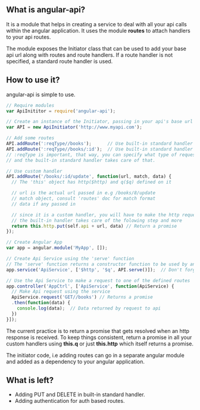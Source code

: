## What is angular-api?
It is a module that helps in creating a service to deal with all your api calls within the angular application.
It uses the module **routes** to attach handlers to your api routes.

The module exposes the Initiator class that can be used to add your base api url along with routes and route handlers. If a route handler is not specified, a standard route handler is used.

## How to use it?
angular-api is simple to use.

```javascript
// Require modules
var ApiInititor = require('angular-api');

// Create an instance of the Initiator, passing in your api's base url
var API = new ApiInitiator('http://www.myapi.com');

// Add some routes
API.addRoute(':reqType//books');      // Use built-in standard handler
API.addRoute(':reqType//books/:id');  // Use built-in standard handler
// :reqType is important, that way, you can specify what type of request it is
// and the built-in standard handler takes care of that.

// Use custom handler
API.addRoute('/books/:id/update', function(url, match, data) {
  // The 'this' object has http($http) and q($q) defined on it

  // url is the actual url passed in e.g /books/8/update
  // match object, consult 'routes' doc for match format
  // data if any passed in

  // since it is a custom handler, you will have to make the http request yourself
  // the built-in handler takes care of the folowing step and more
  return this.http.put(self.api + url, data) // Return a promise
});

// Create Angular App
var app = angular.module('MyApp', []);

// Create Api Service using the 'serve' function
// The 'serve' function returns a constructor function to be used by angular for instantiation
app.service('ApiService', ['$http', '$q', API.serve()]);  // Don't forget to pass in $http, $q in that order

// Use the Api Service to make a request to one of the defined routes
app.controller('AppCtrl', ['ApiService', function(ApiService) {
  // Make Api request using the service
  ApiService.request('GET//books') // Returns a promise
  .then(function(data) {
    console.log(data);  // Data returned by request to api
  })
}]);
```

The current practice is to return a promise that gets resolved when an http response is received. To keep things consistent, return a promise in all your custom handlers using **this.q** or just **this.http** which itself returns a promise.

The initiator code, i.e adding routes can go in a separate angular module and added as a dependency to your angular application.


## What is left?
* Adding PUT and DELETE in built-in standard handler.
* Adding authentication for auth based routes.
